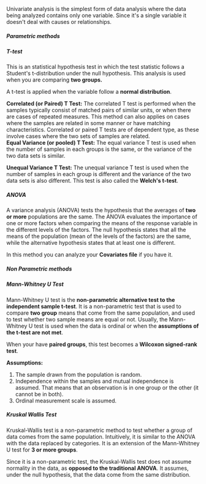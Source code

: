 
Univariate analysis is the simplest form of data analysis where the data being analyzed contains only one variable. Since it's a single variable it doesn't deal with causes or relationships.   

##### Parametric methods

##### T-test

This is an statistical hypothesis test in which the test statistic follows a Student's t-distribution under the null hypothesis. This analysis is used when you are comparing **two groups.**

A t-test is applied when the variable follow a **normal distribution**.

**Correlated (or Paired) T Test:** The correlated T test is performed when the samples typically consist of matched pairs of similar units, or when there are cases of repeated measures. This method can also applies on cases where the samples are related in some manner or have matching characteristics. Correlated or paired T tests are of dependent type, as these involve cases where the two sets of samples are related.    
**Equal Variance (or pooled) T Test:** The equal variance T test is used when the number of samples in each groups is the same, or the variance of the two data sets is similar.  

**Unequal Variance T Test:** The unequal variance T test is used when the number of samples in each group is different and the variance of the two data sets is also different. This test is also called the **Welch's t-test**.     

##### ANOVA

A variance analysis (ANOVA) tests the hypothesis that the averages of **two or more** populations are the same. The ANOVA evaluates the importance of one or more factors when comparing the means of the response variable in the different levels of the factors. The null hypothesis states that all the means of the population (mean of the levels of the factors) are the same, while the alternative hypothesis states that at least one is different.    

In this method you can analyze your **Covariates file** if you have it.     

##### Non Parametric methods

##### Mann-Whitney U Test

Mann-Whitney U test is the **non-parametric alternative test to the independent sample t-test**. It is a non-parametric test that is used to compare **two group** means that come from the same population, and used to test whether two sample means are equal or not.  Usually, the Mann-Whitney U test is used when the data is ordinal or when the **assumptions of the t-test are not met**.     

When your have **paired groups**, this test becomes a **Wilcoxon signed-rank test**.     

**Assumptions:**     

1. The sample drawn from the population is random.
2. Independence within the samples and mutual independence is assumed. That means that an observation is in one group or the other (it cannot be in both).
3. Ordinal measurement scale is assumed.    

##### Kruskal Wallis Test

Kruskal-Wallis test is a non-parametric method to test whether a group of data comes from the same population. Intuitively, it is similar to the ANOVA with the data replaced by categories. It is an extension of the Mann-Whitney U test for **3 or more groups**.     

Since it is a non-parametric test, the Kruskal-Wallis test does not assume normality in the data, as **opposed to the traditional ANOVA**. It assumes, under the null hypothesis, that the data come from the same distribution.    


